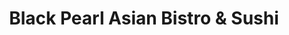 ---
layout: place
title: "Black Pearl Asian Bistro & Sushi"
permalink: /utah/logan/black-pearl-asian-bistro-sushi.html
stateAbbr: UT
stateName: Utah
cityName: Logan
seo:
  name: "Black Pearl Asian Bistro & Sushi"
  type: Restaurant
  links: https://www.blackpearl84341.com/
description: "Looking for sushi in Logan, Utah? Check out Black Pearl Asian Bistro & Sushi for a delightful Japanese dining experience. Enjoy a variety of sushi and other ..."
place_id: ChIJQezNG5h9VIcRrYbZeXD6ZVw
photos:
  - name: >-
      places/ChIJQezNG5h9VIcRrYbZeXD6ZVw/photos/AeeoHcKKtIxCkUQTRPq4_oS7naXLpAVDeeWiEYq-OWqttYvo2y-1SL-7VOuIocEoz5IGBWTSMn0ALPl-zTQT7iJeKbdbhlqXssrr7yrxEuYe6FFQJjc-ihY3IY2EEfQ6caogQdqX-7tuSyCFSxRu_kIclJnG8VgV4aO5jgtfIkKJE0TdrknlSylnisstpwpRmuL0oki5R7BZ8ImZzE7dM3Vw8vqdncZ_RP5toJYqN9IzG6Y8BgKZw7cjfEqCbOz2E_hgwUDvK8UCIbZvjw9Qi4c96lAW72OXAV15RUDYTS08G59avQ
    widthPx: 1080
    heightPx: 1080
    authorAttributions:
      - displayName: Black Pearl Asian Bistro & Sushi
        uri: https://maps.google.com/maps/contrib/116470852232150257695
        photoUri: >-
          https://lh3.googleusercontent.com/a-/ALV-UjWXqSSCRWLxQGI5ItdngaXAN8txSmtmWsYKKi7Bb_4QL7DXO7s=s100-p-k-no-mo
    flagContentUri: >-
      https://www.google.com/local/imagery/report/?cb_client=maps_api_places.places_api&image_key=!1e10!2sAF1QipMrS82oQ7f_aw35YF9R0q-IDHEgkUZhFjiXVZ_u&hl=en-US
    googleMapsUri: >-
      https://www.google.com/maps/place//data=!3m4!1e2!3m2!1sAF1QipMrS82oQ7f_aw35YF9R0q-IDHEgkUZhFjiXVZ_u!2e10!4m2!3m1!1s0x87547d981bcdec41:0x5c65fa7079d986ad
  - name: >-
      places/ChIJQezNG5h9VIcRrYbZeXD6ZVw/photos/AeeoHcKouFCDKZ12H4TY_90Ucet7V3vign0bqOYxSeRd6VGlbDEupaTzLUAPGsR59yUIZiXNEl_KP7vMv6XmcCIKnF-h8VcQ3UxxOFbd71gfX2HJmtaptiGW_zTd2QJW8PLrrUIXMHKlg_DG61M9zGiwq25ELeSx8SvSJxbRjgWuo4b9a5vGNfvJyWAKWpdPlOiEEBtnGKBqinZ8O4j5Q-g-Y25H6P_j5tpbVO3HqFWWvNWHM8HDzr0IJ6mpOvEAyynIlLm3hzvfcDj6uX1FPaxTJ-Sx_ity86VtTegpjICveK6LLg
    widthPx: 1080
    heightPx: 1080
    authorAttributions:
      - displayName: Black Pearl Asian Bistro & Sushi
        uri: https://maps.google.com/maps/contrib/116470852232150257695
        photoUri: >-
          https://lh3.googleusercontent.com/a-/ALV-UjWXqSSCRWLxQGI5ItdngaXAN8txSmtmWsYKKi7Bb_4QL7DXO7s=s100-p-k-no-mo
    flagContentUri: >-
      https://www.google.com/local/imagery/report/?cb_client=maps_api_places.places_api&image_key=!1e10!2sAF1QipO2O86ltfd-ZPPd70hLrUvOdy9CCBNdcZQF62G-&hl=en-US
    googleMapsUri: >-
      https://www.google.com/maps/place//data=!3m4!1e2!3m2!1sAF1QipO2O86ltfd-ZPPd70hLrUvOdy9CCBNdcZQF62G-!2e10!4m2!3m1!1s0x87547d981bcdec41:0x5c65fa7079d986ad
  - name: >-
      places/ChIJQezNG5h9VIcRrYbZeXD6ZVw/photos/AeeoHcJBciQZ05Osi_wLvgySclMKIPS6stdLJxQCh3WpUFrzjBxCA14xv5TddS-dEyyCUQiR08Gu6kYKTumS0InwG7MqJvcq0p0NytLk1YaTrn0MF5sRX7jjVfaCI2CJhmIv8nmFB1EdR4hRlKON3XidL-ef88j7KVaKF-g98AgT848k3tf2w3ZFASpS3IMZxkZ85_oCK4HyBTFqdIbHGCZyJTaUOHlSOf_rpe3GCcpMn1kIbUsLKQZ92B9r3CX6UCtt_oIt1duOWjOU6z8oIZCrVZXEIg-9R-Pr2hDAgmZRQMGMnktAmhccBnX_v2nG1fVwpbHOcO00m2pZKxU8Pm8KX2NHGbBVKbXXYIuVeBSAGKTc5U8vSiZL6dpiN3UqtGNPccIismQsTyNXZSS59asW-KG9imhe_IzMeFaUaBtOV9FdsQ
    widthPx: 2992
    heightPx: 2992
    authorAttributions:
      - displayName: Suckadave
        uri: https://maps.google.com/maps/contrib/108244383015201500015
        photoUri: >-
          https://lh3.googleusercontent.com/a-/ALV-UjVxwd_urdp99JX1f5rtSx3Cnmov6V8PV38nLn7ZqueEW3tUfmGE6A=s100-p-k-no-mo
    flagContentUri: >-
      https://www.google.com/local/imagery/report/?cb_client=maps_api_places.places_api&image_key=!1e10!2sCIHM0ogKEICAgIDPvdHwRQ&hl=en-US
    googleMapsUri: >-
      https://www.google.com/maps/place//data=!3m4!1e2!3m2!1sCIHM0ogKEICAgIDPvdHwRQ!2e10!4m2!3m1!1s0x87547d981bcdec41:0x5c65fa7079d986ad
  - name: >-
      places/ChIJQezNG5h9VIcRrYbZeXD6ZVw/photos/AeeoHcIli_xBruB31ECaSD1xM2o9Hid1Le_BKdgEQCL4eXtskTay9DAzvHpu6dZx0hb0yx0wrdhmVW-c5NVoPSoMPsYBq_TIPXp12_Cb_yJwyxvKykpmPi0ylqtfJ2bbIRYUxTMhssvY1HkoJ-y8BTkAvQDBd4PdNapAAeHWP8t7GyEjQi_jwTzm6Hox6y5dsV2awST-FnOM3dMVxXtzkFTeX1BJ00R7CNi-0npNA-FnSK7-vRfP6pqegsosiOHIB1XchJPRZI0HckySau-FAjJ-z0tuWK5IHKHRzJBguQ9cnuL7vCc1nJjvH2yQQwC2L2lGK1Dd-IeGIwgUpWjbqNmk3zM-fBeqgY4fgqC4JUkiOpYs0J8rgCEyTpihxAH9G5dx46pamVHK8Y27pIT2BiqBXuu3X-JMvG6Mw4sG2djLydJBmpT4
    widthPx: 4800
    heightPx: 3600
    authorAttributions:
      - displayName: Aiden Pearson
        uri: https://maps.google.com/maps/contrib/106419558127806196770
        photoUri: >-
          https://lh3.googleusercontent.com/a-/ALV-UjVihjTv7FF1ErQNtIj8_53EamW3l_a6dkp6EMEq1R3pITgRXvqg=s100-p-k-no-mo
    flagContentUri: >-
      https://www.google.com/local/imagery/report/?cb_client=maps_api_places.places_api&image_key=!1e10!2sCIHM0ogKEICAgMDQ6bKpwQE&hl=en-US
    googleMapsUri: >-
      https://www.google.com/maps/place//data=!3m4!1e2!3m2!1sCIHM0ogKEICAgMDQ6bKpwQE!2e10!4m2!3m1!1s0x87547d981bcdec41:0x5c65fa7079d986ad
  - name: >-
      places/ChIJQezNG5h9VIcRrYbZeXD6ZVw/photos/AeeoHcJ0eFobkZB8tM1xjrBrNUc05QVFQ72StPNV-oa-x1alNrIXZ8xIynL3k2Qdx6ZTXZ148BLH5h48eVGH3USFoNYJJ8JcHNHLYAQM7kKIfZ-l0-krYMTMgPzSzhgOzEXcg8mzRUK0R5Z25Qv_eES3YhI1R7bxiUFtLIJXiq2_gN8ssymVIv2drpZXq0HkAPCWm8Hjw7cYTvMIilIFPX00wvhtk9I1MCfP4dncHc_EoUyci3FOqtknFX7wkZkBMNsN7EJyUIUUnrIZTm5c_Eqj4LuoGj-mSmqvJzxKGbW-EdVXUTSQyEytobd2Te3xSPY0Tk2vQkE_Y_MuGzZvYjMQSbUFPku79PxAjg_7pYKsVphDImLjlqgWPFOVVb63DwvZ7Ok5wFppj7wuoDwAV2x99QaLnaIJ4DrUdWlQ8fuyS-AqOzt1
    widthPx: 4032
    heightPx: 3024
    authorAttributions:
      - displayName: Daniel Webb
        uri: https://maps.google.com/maps/contrib/107648117572765215337
        photoUri: >-
          https://lh3.googleusercontent.com/a-/ALV-UjWGnw_WE33XJXtod_LzK4hNb8iIrWYMRyTxU_qZn6UPyY1gVaPf=s100-p-k-no-mo
    flagContentUri: >-
      https://www.google.com/local/imagery/report/?cb_client=maps_api_places.places_api&image_key=!1e10!2sCIHM0ogKEICAgID40prFggE&hl=en-US
    googleMapsUri: >-
      https://www.google.com/maps/place//data=!3m4!1e2!3m2!1sCIHM0ogKEICAgID40prFggE!2e10!4m2!3m1!1s0x87547d981bcdec41:0x5c65fa7079d986ad
  - name: >-
      places/ChIJQezNG5h9VIcRrYbZeXD6ZVw/photos/AeeoHcL6KBknDQ5B5STiq8TqpgkuYXRIEQti_a3JQRlvnhMwHnUibChtvTSd0ooFFYl1oM0C4sTGmeixtT2iJ7NtKWLdxgq1JRjqQee-nIS37sXRKQ1Aj2CqCVojUJgLcFFQ62tUa2lk-rlVwZtx81E3u50ycmPKEMT4RNsKyhuinzQskz1upuAKMfQBgu1iJncRKx_skIV4MnmDHW3E7sfexBltRgNchnij0VChbGh1a4M6DLM2QZ3w_1IaGpt58NrHeeDPvie8N6vwhHMTBsLytCFSDKX4hwT-L_XWDOoVRa0V_wz4KyYVhTATEgjkTPGN_coZAhw2fFlqCtLN1c_xmmot-u2huD00aWMg9wtPMUU2Jk2PutBvn84CBn24BwxdGwKCy9f2DTAaUFnW8DiDF_hf-VT2ZZQ3n8aTeQ_Njik
    widthPx: 2992
    heightPx: 2992
    authorAttributions:
      - displayName: Suckadave
        uri: https://maps.google.com/maps/contrib/108244383015201500015
        photoUri: >-
          https://lh3.googleusercontent.com/a-/ALV-UjVxwd_urdp99JX1f5rtSx3Cnmov6V8PV38nLn7ZqueEW3tUfmGE6A=s100-p-k-no-mo
    flagContentUri: >-
      https://www.google.com/local/imagery/report/?cb_client=maps_api_places.places_api&image_key=!1e10!2sCIHM0ogKEICAgIDPvZGMKA&hl=en-US
    googleMapsUri: >-
      https://www.google.com/maps/place//data=!3m4!1e2!3m2!1sCIHM0ogKEICAgIDPvZGMKA!2e10!4m2!3m1!1s0x87547d981bcdec41:0x5c65fa7079d986ad
  - name: >-
      places/ChIJQezNG5h9VIcRrYbZeXD6ZVw/photos/AeeoHcKrB-avsW0FRptzBtsEPqLjLPaxgTIEygVdty2GG2Uu5jFuqWLk6mxe9Z2drotGWRp5ACYfDjsuujlYYjhKmDMbOJ9VDTPPSQHxSWbQ9RrO33jg2WgcAki_5AMs7Nfv1hwRy9V5ZcyghM_2T0t1HWD2OKvt_j7pdQ1-4Bzvbz06nyEbHPNMt1QrG0q17x7NnZEsyNyqt9-tvdDSYQS3nOCvxOgjbrr46uyohxhWjy4gmTt77uxvnfAdFhjmwXAkGWqV71cgRUQcyrSWp1f7UgacWqWRpzl8lmcQliXizviX56F38jI1qDPQh3Zay3lCZXYwY_C1sYDQqF0glXo_Y_3qBz6l0iDuFWeOd2B-7j7xREIWiCCpo1z77XoZ-ZschUAbTJmIpJRDgNoUj6jM2Dl-JuJNS01V21apuouhKrJxhREo
    widthPx: 4096
    heightPx: 2304
    authorAttributions:
      - displayName: Leigh Donaldson
        uri: https://maps.google.com/maps/contrib/100341436918364233060
        photoUri: >-
          https://lh3.googleusercontent.com/a-/ALV-UjU1ss4BD9SiGhNlKynNkJlkylx9ej62Mo2FImIH3BhefvcKjIcYlw=s100-p-k-no-mo
    flagContentUri: >-
      https://www.google.com/local/imagery/report/?cb_client=maps_api_places.places_api&image_key=!1e10!2sCIHM0ogKEICAgICrzaaMzgE&hl=en-US
    googleMapsUri: >-
      https://www.google.com/maps/place//data=!3m4!1e2!3m2!1sCIHM0ogKEICAgICrzaaMzgE!2e10!4m2!3m1!1s0x87547d981bcdec41:0x5c65fa7079d986ad
  - name: >-
      places/ChIJQezNG5h9VIcRrYbZeXD6ZVw/photos/AeeoHcIfYMA6Ayn_lIhA3y2bU7nn5J-A6mn3b7jW-IwWumEV5_7nJJ7z24lfekGdeXLnNgBxuwHDU-AIGnlZzijk5sExN-x70sMJY6xCsyNjcGrs-tblG3LrqlG_JatDqzIN5pD3r5PSAyRJC3s03xG1hIX90iwT6Jr8PFKza9nlY_xhUBorxjDVk5KUKPrRYmdiDjZ7_Jqtaw0TJDQf1Xz8e2_NlgP_XrDq6t_3VssvOqq8pCPR2Me7DC5CDjm-DcmuIPZWd3LaVkJ04IieoSTBQIFY4F-K6C8lJvbsrxQZ-WE96-tptmX5NCeBwbYfqzapcyb9sR-VlN4rvxhn1XZf_28qltCSbaW1Mcnz5c-eFIQvthNVfAc5smDng6WpCtd-bZGT0WwVuZr--Vd0ebaWUnRdjZQAXkGXQ3O2M8XQxx-iCw
    widthPx: 3600
    heightPx: 4800
    authorAttributions:
      - displayName: Aiden Pearson
        uri: https://maps.google.com/maps/contrib/106419558127806196770
        photoUri: >-
          https://lh3.googleusercontent.com/a-/ALV-UjVihjTv7FF1ErQNtIj8_53EamW3l_a6dkp6EMEq1R3pITgRXvqg=s100-p-k-no-mo
    flagContentUri: >-
      https://www.google.com/local/imagery/report/?cb_client=maps_api_places.places_api&image_key=!1e10!2sCIHM0ogKEICAgMDQ6bKpIQ&hl=en-US
    googleMapsUri: >-
      https://www.google.com/maps/place//data=!3m4!1e2!3m2!1sCIHM0ogKEICAgMDQ6bKpIQ!2e10!4m2!3m1!1s0x87547d981bcdec41:0x5c65fa7079d986ad
  - name: >-
      places/ChIJQezNG5h9VIcRrYbZeXD6ZVw/photos/AeeoHcJBeuBN1NHQTrJsnadWgxEprLjB1jn6Rk_TJO8BSaKMnJKBS8lvfzEbdJK4SJXPxw0oVcfPxqDGSIJDLSnugSRYmfnVZqApmQPBoNj7CiS6-OrTxBzKDrffHuNk6bsUOEEU7-QEpRsp8t0svzlOQJjht8Dj80Y2hkM2pKgshU8AV1dyqhy6iDvCJaHqjYCv7Gn3jV8V6J5NAcwZyePmBsI7N3rLrNFKbwN633_DrVOkmFolBDu4x53vTrgJKN_KAMCmsDLeolb5sYujTLwkndsKE7X_FO1iuhbgfzcFSGnc3bES66ZXVjzmagepU-IW6SGntq3QwYhcZuuqStSLRXT_kqCTIXvupY5Vl0bzs_ct1CBgkijox50xZlyZWN3yOeTYXx1FRV26jZdeGf7JvMVjnwp63L5KTfg9DeElZpE
    widthPx: 2448
    heightPx: 3264
    authorAttributions:
      - displayName: kelsey young
        uri: https://maps.google.com/maps/contrib/108328990352772659850
        photoUri: >-
          https://lh3.googleusercontent.com/a-/ALV-UjVMZrPEfXGCuLjQiumW4tJwHOu-l_GnDhBYFh3ErdwQSb2eX-n6=s100-p-k-no-mo
    flagContentUri: >-
      https://www.google.com/local/imagery/report/?cb_client=maps_api_places.places_api&image_key=!1e10!2sCIHM0ogKEICAgID53JShfw&hl=en-US
    googleMapsUri: >-
      https://www.google.com/maps/place//data=!3m4!1e2!3m2!1sCIHM0ogKEICAgID53JShfw!2e10!4m2!3m1!1s0x87547d981bcdec41:0x5c65fa7079d986ad
  - name: >-
      places/ChIJQezNG5h9VIcRrYbZeXD6ZVw/photos/AeeoHcL9lJ6fGZM6SgpIzHTJARoLt5ERU32Z_8ae8nElNilLs7A4xxXxASvE_V0L87xJJIpxTmazf8_06TiBzdBgJUQblGpZlOr6uV32gOW6XYuvzi02Yn3FUz-oEWv3x1G2ZrFJBvGMqVqtibBHMYBXYMSdYtfSSawgA25DXFVo4qoqRRG4JZOBV4OlOUAy0_41DN9vrIAx-BKK4psQuaIeRZlcP_6qDMLfPPO6l2qNAD5-yZnuXRwjr3VoV800aYBiKyRctO-YrLT19pOZa3frhWjJGOu-ykR9DeqidAE0rJjsc2azlO6iDgrK5H5zf4kVlIo34ZwGcBzUS0QeAPSxRQDwaztAF83HEddYt7YergLymKtEIwAUxe5OJIwOEvMDDcGl5LGWnKu4vkXvju-AOQqq4DcaZo9wZaGAbfnuMLW7GG0X
    widthPx: 4032
    heightPx: 3024
    authorAttributions:
      - displayName: TeaSweet
        uri: https://maps.google.com/maps/contrib/100817674135669431334
        photoUri: >-
          https://lh3.googleusercontent.com/a-/ALV-UjVSJNzwxdm8ckWLeJz-DL0WNIYVy73c32-d0KKC3p__4HFI0vX6=s100-p-k-no-mo
    flagContentUri: >-
      https://www.google.com/local/imagery/report/?cb_client=maps_api_places.places_api&image_key=!1e10!2sCIHM0ogKEICAgIDEmKexowE&hl=en-US
    googleMapsUri: >-
      https://www.google.com/maps/place//data=!3m4!1e2!3m2!1sCIHM0ogKEICAgIDEmKexowE!2e10!4m2!3m1!1s0x87547d981bcdec41:0x5c65fa7079d986ad
address: '2095 Main St # C, Logan, UT 84341, USA'
street: '2095 Main St # C'
city: Logan
state: UT
zip: '84341'
country: USA
neighborhood: null
latitude: '41.770833'
longitude: '-111.835278'
accessibility_options:
  wheelchairAccessibleParking: true
  wheelchairAccessibleEntrance: true
  wheelchairAccessibleRestroom: true
  wheelchairAccessibleSeating: true
business_status: OPERATIONAL
name: Black Pearl Asian Bistro & Sushi
google_maps_links:
  directionsUri: >-
    https://www.google.com/maps/dir//''/data=!4m7!4m6!1m1!4e2!1m2!1m1!1s0x87547d981bcdec41:0x5c65fa7079d986ad!3e0
  placeUri: https://maps.google.com/?cid=6658002985124726445
  writeAReviewUri: >-
    https://www.google.com/maps/place//data=!4m3!3m2!1s0x87547d981bcdec41:0x5c65fa7079d986ad!12e1
  reviewsUri: >-
    https://www.google.com/maps/place//data=!4m4!3m3!1s0x87547d981bcdec41:0x5c65fa7079d986ad!9m1!1b1
  photosUri: >-
    https://www.google.com/maps/place//data=!4m3!3m2!1s0x87547d981bcdec41:0x5c65fa7079d986ad!10e5
primary_type: Japanese Restaurant
opening_hours:
  regular: null
  current: null
secondary_opening_hours:
  regular:
    weekdayDescriptions: null
    type: null
  current:
    weekdayDescriptions: null
    type: null
phone: (435) 750-0888
price_level: PRICE_LEVEL_INEXPENSIVE
price_range: $10 &ndash; $20
rating: '4.4'
rating_count: 855
website: https://www.blackpearl84341.com/
reviews: null
parking_options: null
payment_options: null
allow_dogs: null
curbside_pickup: null
delivery: null
dine_in: null
good_for_children: null
good_for_groups: null
good_for_sports: null
live_music: null
menu_for_children: null
outdoor_seating: null
reservable: null
restroom: null
serves_beer: null
serves_breakfast: null
serves_brunch: null
serves_cocktails: null
serves_coffee: null
serves_dinner: null
serves_dessert: null
serves_lunch: null
serves_vegetarian_food: null
serves_wine: null
takeout: null
summary: null

---